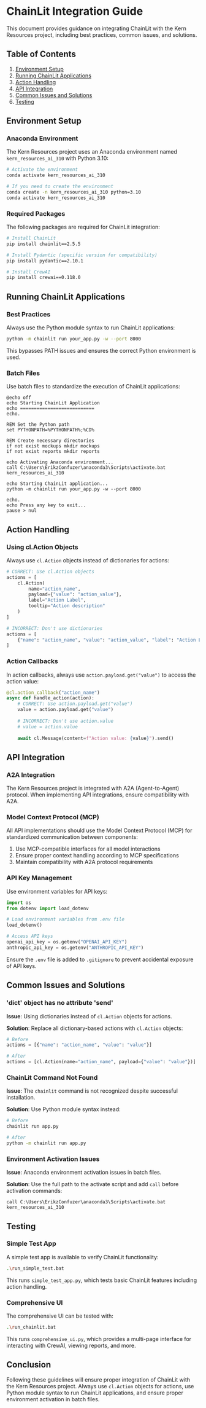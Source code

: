 # ChainLit Integration Guide

This document provides guidance on integrating ChainLit with the Kern Resources project, including best practices, common issues, and solutions.

## Table of Contents
1. [Environment Setup](#environment-setup)
2. [Running ChainLit Applications](#running-chainlit-applications)
3. [Action Handling](#action-handling)
4. [API Integration](#api-integration)
5. [Common Issues and Solutions](#common-issues-and-solutions)
6. [Testing](#testing)

## Environment Setup

### Anaconda Environment

The Kern Resources project uses an Anaconda environment named `kern_resources_ai_310` with Python 3.10:

```bash
# Activate the environment
conda activate kern_resources_ai_310

# If you need to create the environment
conda create -n kern_resources_ai_310 python=3.10
conda activate kern_resources_ai_310
```

### Required Packages

The following packages are required for ChainLit integration:

```bash
# Install ChainLit
pip install chainlit==2.5.5

# Install Pydantic (specific version for compatibility)
pip install pydantic==2.10.1

# Install CrewAI
pip install crewai==0.118.0
```

## Running ChainLit Applications

### Best Practices

Always use the Python module syntax to run ChainLit applications:

```bash
python -m chainlit run your_app.py -w --port 8000
```

This bypasses PATH issues and ensures the correct Python environment is used.

### Batch Files

Use batch files to standardize the execution of ChainLit applications:

```batch
@echo off
echo Starting ChainLit Application
echo ===========================
echo.

REM Set the Python path
set PYTHONPATH=%PYTHONPATH%;%CD%

REM Create necessary directories
if not exist mockups mkdir mockups
if not exist reports mkdir reports

echo Activating Anaconda environment...
call C:\Users\ErikzConfuzer\anaconda3\Scripts\activate.bat kern_resources_ai_310

echo Starting ChainLit application...
python -m chainlit run your_app.py -w --port 8000

echo.
echo Press any key to exit...
pause > nul
```

## Action Handling

### Using cl.Action Objects

Always use `cl.Action` objects instead of dictionaries for actions:

```python
# CORRECT: Use cl.Action objects
actions = [
    cl.Action(
        name="action_name", 
        payload={"value": "action_value"}, 
        label="Action Label", 
        tooltip="Action description"
    )
]

# INCORRECT: Don't use dictionaries
actions = [
    {"name": "action_name", "value": "action_value", "label": "Action Label", "description": "Action description"}
]
```

### Action Callbacks

In action callbacks, always use `action.payload.get("value")` to access the action value:

```python
@cl.action_callback("action_name")
async def handle_action(action):
    # CORRECT: Use action.payload.get("value")
    value = action.payload.get("value")
    
    # INCORRECT: Don't use action.value
    # value = action.value
    
    await cl.Message(content=f"Action value: {value}").send()
```

## API Integration

### A2A Integration

The Kern Resources project is integrated with A2A (Agent-to-Agent) protocol. When implementing API integrations, ensure compatibility with A2A.

### Model Context Protocol (MCP)

All API implementations should use the Model Context Protocol (MCP) for standardized communication between components:

1. Use MCP-compatible interfaces for all model interactions
2. Ensure proper context handling according to MCP specifications
3. Maintain compatibility with A2A protocol requirements

### API Key Management

Use environment variables for API keys:

```python
import os
from dotenv import load_dotenv

# Load environment variables from .env file
load_dotenv()

# Access API keys
openai_api_key = os.getenv("OPENAI_API_KEY")
anthropic_api_key = os.getenv("ANTHROPIC_API_KEY")
```

Ensure the `.env` file is added to `.gitignore` to prevent accidental exposure of API keys.

## Common Issues and Solutions

### 'dict' object has no attribute 'send'

**Issue**: Using dictionaries instead of `cl.Action` objects for actions.

**Solution**: Replace all dictionary-based actions with `cl.Action` objects:

```python
# Before
actions = [{"name": "action_name", "value": "value"}]

# After
actions = [cl.Action(name="action_name", payload={"value": "value"})]
```

### ChainLit Command Not Found

**Issue**: The `chainlit` command is not recognized despite successful installation.

**Solution**: Use Python module syntax instead:

```bash
# Before
chainlit run app.py

# After
python -m chainlit run app.py
```

### Environment Activation Issues

**Issue**: Anaconda environment activation issues in batch files.

**Solution**: Use the full path to the activate script and add `call` before activation commands:

```batch
call C:\Users\ErikzConfuzer\anaconda3\Scripts\activate.bat kern_resources_ai_310
```

## Testing

### Simple Test App

A simple test app is available to verify ChainLit functionality:

```bash
.\run_simple_test.bat
```

This runs `simple_test_app.py`, which tests basic ChainLit features including action handling.

### Comprehensive UI

The comprehensive UI can be tested with:

```bash
.\run_chainlit.bat
```

This runs `comprehensive_ui.py`, which provides a multi-page interface for interacting with CrewAI, viewing reports, and more.

## Conclusion

Following these guidelines will ensure proper integration of ChainLit with the Kern Resources project. Always use `cl.Action` objects for actions, use Python module syntax to run ChainLit applications, and ensure proper environment activation in batch files.
